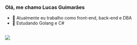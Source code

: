 ### Olá, me chamo Lucas Guimarães 

- 🔭 Atualmente eu trabalho como front-end, back-end e DBA
- 🌱 Estudando Golang e C#

<div style="display: inline_block"><br>
<img src="https://cdn.jsdelivr.net/gh/devicons/devicon@latest/icons/adonisjs/adonisjs-original.svg" />
</div>
          

